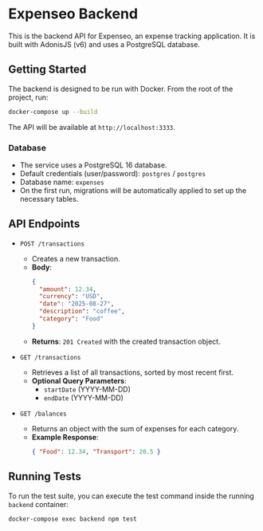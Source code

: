 # Expenseo Backend

This is the backend API for Expenseo, an expense tracking application. It is built with AdonisJS (v6) and uses a PostgreSQL database.

## Getting Started

The backend is designed to be run with Docker. From the root of the project, run:

```bash
docker-compose up --build
```

The API will be available at `http://localhost:3333`.

### Database

- The service uses a PostgreSQL 16 database.
- Default credentials (user/password): `postgres` / `postgres`
- Database name: `expenses`
- On the first run, migrations will be automatically applied to set up the necessary tables.

## API Endpoints

- `POST /transactions`
    - Creates a new transaction.
    - **Body**:
        ```json
        {
          "amount": 12.34,
          "currency": "USD",
          "date": "2025-08-27",
          "description": "coffee",
          "category": "Food"
        }
        ```
    - **Returns**: `201 Created` with the created transaction object.

- `GET /transactions`
    - Retrieves a list of all transactions, sorted by most recent first.
    - **Optional Query Parameters**:
        - `startDate` (YYYY-MM-DD)
        - `endDate` (YYYY-MM-DD)

- `GET /balances`
    - Returns an object with the sum of expenses for each category.
    - **Example Response**:
        ```json
        { "Food": 12.34, "Transport": 20.5 }
        ```

## Running Tests

To run the test suite, you can execute the test command inside the running `backend` container:

```bash
docker-compose exec backend npm test
```
